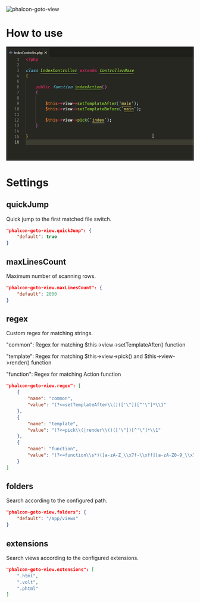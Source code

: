![phalcon-goto-view](https://socialify.git.ci/nivin-studio/phalcon-goto-view/image?description=1&font=Inter&logo=https%3A%2F%2Fwww.nivin.cn%2Fimages%2Flogo.png&pattern=Signal&theme=Light)

# How to use

![How to use](images/use.gif)

# Settings

## quickJump

Quick jump to the first matched file switch.

```json
"phalcon-goto-view.quickJump": {
    "default": true
}
```

## maxLinesCount
Maximum number of scanning rows.

```json
"phalcon-goto-view.maxLinesCount": {
    "default": 2000
}
```

## regex

Custom regex for matching strings.

"common": Regex for matching $this->view->setTemplateAfter() function

"template": Regex for matching $this->view->pick() and $this->view->render() function

"function": Regex for matching Action function

```json
"phalcon-goto-view.regex": [
    {
        "name": "common",
        "value": "(?<=setTemplateAfter\\()(['\"])[^'\"]*\\1"
    },
    {
        "name": "template",
        "value": "(?<=pick\\(|render\\()(['\"])[^'\"]*\\1"
    },
    {
        "name": "function",
        "value": "(?<=function\\s*)([a-zA-Z_\\x7f-\\xff][a-zA-Z0-9_\\x7f-\\xff]*)"
    }
]

```

## folders

Search according to the configured path.

```json
"phalcon-goto-view.folders": {
    "default": "/app/views"
}
```

## extensions

Search views according to the configured extensions.

```json
"phalcon-goto-view.extensions": [
    ".html",
    ".volt",
    ".phtml"
]
```

